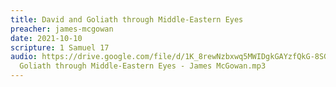 ```yaml
---
title: David and Goliath through Middle-Eastern Eyes
preacher: james-mcgowan
date: 2021-10-10
scripture: 1 Samuel 17
audio: https://drive.google.com/file/d/1K_8rewNzbxwq5MWIDgkGAYzfQkG-8SGi/view
  Goliath through Middle-Eastern Eyes - James McGowan.mp3
---
```

